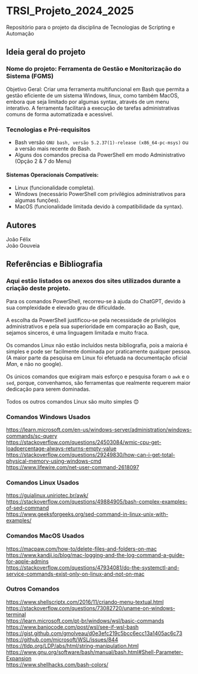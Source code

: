 # TRSI_Projeto_2024_2025
Repositório para o projeto da disciplina de Tecnologias de Scripting e Automação

## Ideia geral do projeto
### Nome do projeto: Ferramenta de Gestão e Monitorização do Sistema (FGMS)
Objetivo Geral:
Criar uma ferramenta multifuncional em Bash que permita a gestão eficiente de um sistema Windows, linux, como também MacOS, embora que seja limitado por algumas syntax, através de um menu interativo. A ferramenta facilitará a execução de tarefas administrativas comuns de forma automatizada e acessível.

### Tecnologias e Pré-requisitos
- Bash versão `GNU bash, versão 5.2.37(1)-release (x86_64-pc-msys)` ou a versão mais recente do Bash.
- Alguns dos comandos precisa da PowerShell em modo Administrativo (Opção 2 & 7 do Menu)
#### Sistemas Operacionais Compatíveis:
- Linux (funcionalidade completa).
- Windows (necessário PowerShell com privilégios administrativos para algumas funções).
- MacOS (funcionalidade limitada devido à compatibilidade da syntax).

## Autores
João Félix <br />
João Gouveia

## Referências e Bibliografia
### Aqui estão listados os anexos dos sites utilizados durante a criação deste projeto. 
Para os comandos PowerShell, recorreu-se à ajuda do ChatGPT, devido à sua complexidade e elevado grau de dificuldade.<br />  
A escolha da PowerShell justificou-se pela necessidade de privilégios administrativos e pela sua superioridade em comparação ao Bash, que, sejamos sinceros, é uma linguagem limitada e muito fraca.<br />  
Os comandos Linux não estão incluídos nesta bibliografia, pois a maioria é simples e pode ser facilmente dominada por praticamente qualquer pessoa. (A maior parte da pesquisa em Linux foi efetuada na documentação oficial *Man*, e não no google).<br />  
Os únicos comandos que exigiram mais esforço e pesquisa foram o `awk` e o `sed`, porque, convenhamos, são ferramentas que realmente requerem maior dedicação para serem dominadas.<br />  
Todos os outros comandos Linux são muito simples 😊<br />

### Comandos Windows Usados
https://learn.microsoft.com/en-us/windows-server/administration/windows-commands/sc-query <br />
https://stackoverflow.com/questions/24503084/wmic-cpu-get-loadpercentage-always-returns-empty-value <br />
https://stackoverflow.com/questions/29249830/how-can-i-get-total-physical-memory-using-windows-cmd <br />
https://www.lifewire.com/net-user-command-2618097 <br />


### Comandos Linux Usados
https://guialinux.uniriotec.br/awk/ <br />
https://stackoverflow.com/questions/49884905/bash-complex-examples-of-sed-command <br />
https://www.geeksforgeeks.org/sed-command-in-linux-unix-with-examples/ <br />

### Comandos MacOS Usados
https://macpaw.com/how-to/delete-files-and-folders-on-mac <br />
https://www.kandji.io/blog/mac-logging-and-the-log-command-a-guide-for-apple-admins <br />
https://stackoverflow.com/questions/47934081/do-the-systemctl-and-service-commands-exist-only-on-linux-and-not-on-mac <br />

### Outros Comandos
https://www.shellscriptx.com/2016/11/criando-menu-textual.html <br />
https://stackoverflow.com/questions/73082720/uname-on-windows-terminal <br />
https://learn.microsoft.com/pt-br/windows/wsl/basic-commands <br />
https://www.banjocode.com/post/wsl/see-if-wsl-bash <br />
https://gist.github.com/gmolveau/d0e3efc219c5bcc6ecc13a1405ac6c73 <br />
https://github.com/microsoft/WSL/issues/844 <br />
https://tldp.org/LDP/abs/html/string-manipulation.html <br />
https://www.gnu.org/software/bash/manual/bash.html#Shell-Parameter-Expansion <br />
https://www.shellhacks.com/bash-colors/ <br />